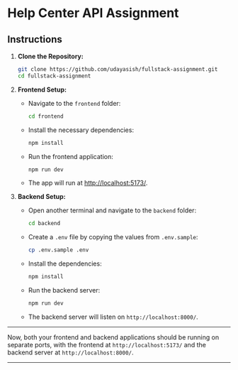 # Help Center API Assignment

## Instructions

1. **Clone the Repository:**
   ```bash
   git clone https://github.com/udayasish/fullstack-assignment.git
   cd fullstack-assignment
   ```

2. **Frontend Setup:**
   - Navigate to the `frontend` folder:
     ```bash
     cd frontend
     ```
   - Install the necessary dependencies:
     ```bash
     npm install
     ```
   - Run the frontend application:
     ```bash
     npm run dev
     ```
   - The app will run at [http://localhost:5173/](http://localhost:5173/).

3. **Backend Setup:**
   - Open another terminal and navigate to the `backend` folder:
     ```bash
     cd backend
     ```
   - Create a `.env` file by copying the values from `.env.sample`:
     ```bash
     cp .env.sample .env
     ```
   - Install the dependencies:
     ```bash
     npm install
     ```
   - Run the backend server:
     ```bash
     npm run dev
     ```
   - The backend server will listen on `http://localhost:8000/`.

---

Now, both your frontend and backend applications should be running on separate ports, with the frontend at `http://localhost:5173/` and the backend server at `http://localhost:8000/`.

---

